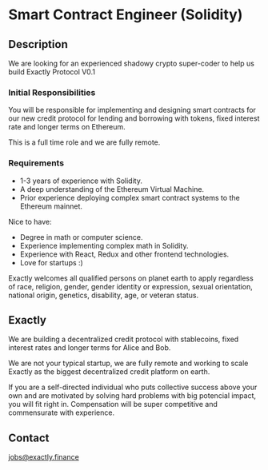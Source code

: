 # Smart Contract Engineer (Solidity)

## Description

We are looking for an experienced shadowy crypto super-coder to help us build Exactly Protocol V0.1

### Initial Responsibilities

You will be responsible for implementing and designing smart contracts for our new credit protocol for lending and borrowing with tokens, fixed interest rate and longer terms on Ethereum.

This is a full time role and we are fully remote. 

### Requirements

* 1-3 years of experience with Solidity.
* A deep understanding of the Ethereum Virtual Machine.
* Prior experience deploying complex smart contract systems to the Ethereum mainnet.

Nice to have:
* Degree in math or computer science.
* Experience implementing complex math in Solidity.
* Experience with React, Redux and other frontend technologies.
* Love for startups :)

Exactly welcomes all qualified persons on planet earth to apply regardless of race, religion, gender, gender identity or expression, sexual orientation, national origin, genetics, disability, age, or veteran status. 

## Exactly

We are building a decentralized credit protocol with stablecoins, fixed interest rates and longer terms for Alice and Bob. 

We are not your typical startup, we are fully remote and working to scale Exactly as the biggest decentralized credit platform on earth.

If you are a self-directed individual who puts collective success above your own and are motivated by solving hard problems with big potencial impact, you will fit right in. Compensation will be super competitive and commensurate with experience. 

## Contact

jobs@exactly.finance

